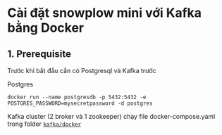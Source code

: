 # Cài đặt snowplow mini với Kafka bằng Docker

## 1. Prerequisite
Trước khi bắt đầu cần có Postgresql và Kafka trước

Postgres
```
docker run --name postgresdb -p 5432:5432 -e POSTGRES_PASSWORD=mysecretpassword -d postgres
```

Kafka cluster (2 broker và 1 zookeeper)
chạy file docker-compose.yaml trong folder [`kafka/docker`](./kafka/docker/)

